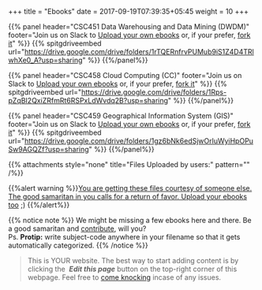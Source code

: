 +++
title = "Ebooks"
date =  2017-09-19T07:39:35+05:45
weight = 10
+++

{{% panel header="CSC451 Data Warehousing and Data Mining (DWDM)" footer="Join us on Slack to [Upload your own ebooks](https://join.slack.com/t/csitauthority/shared_invite/enQtMjgwOTA1NjExMzQ1LTc2Yzg0ODkyNzcxYjkyNzczOTdiMDE1OTIxNzg4MjNkOWJlM2U2MDc3OTBiOGQ4YWE0YTNlNDFkYWE2NjNlOTk) or, if your prefer, [fork it](/8thSem/en/how-to-contribute)"  %}} 
{{% spitgdriveembed url="https://drive.google.com/drive/folders/1rTQERnfrvPUMub9iS1Z4D4TRlwhXe0_A?usp=sharing" %}}
{{%/panel%}}

{{% panel header="CSC458 Cloud Computing (CC)" footer="Join us on Slack to [Upload your own ebooks](https://join.slack.com/t/csitauthority/shared_invite/enQtMjgwOTA1NjExMzQ1LTc2Yzg0ODkyNzcxYjkyNzczOTdiMDE1OTIxNzg4MjNkOWJlM2U2MDc3OTBiOGQ4YWE0YTNlNDFkYWE2NjNlOTk) or, if your prefer, [fork it](/8thSem/en/how-to-contribute)"  %}} 
{{% spitgdriveembed url="https://drive.google.com/drive/folders/1Rps-pZqBI2QxiZRfmRt6RSPxLdWvdq2B?usp=sharing" %}}
{{%/panel%}}

{{% panel header="CSC459 Geographical Information System (GIS)" footer="Join us on Slack to [Upload your own ebooks](https://join.slack.com/t/csitauthority/shared_invite/enQtMjgwOTA1NjExMzQ1LTc2Yzg0ODkyNzcxYjkyNzczOTdiMDE1OTIxNzg4MjNkOWJlM2U2MDc3OTBiOGQ4YWE0YTNlNDFkYWE2NjNlOTk) or, if your prefer, [fork it](/8thSem/en/how-to-contribute)"  %}} 
{{% spitgdriveembed url="https://drive.google.com/drive/folders/1gz6bNk6edSjwOrluWyiHpOPuSw9AGQZf?usp=sharing" %}}
{{%/panel%}}

{{% attachments style="none" title="Files Uploaded by users:" pattern="" /%}}

{{%alert warning %}}[You are getting these files courtesy of someone else. The good samaritan in you calls for a return of favor. Upload your ebooks too](/8thSem/en/how-to-contribute) ;) {{%/alert%}}

{{% notice note %}}
We might be missing a few ebooks here and there. Be a good samaritan and [contribute](/8thSem/en/how-to-contribute), will you? <br/>Ps. __Protip:__ write subject-code anywhere in your filename so that it gets automatically categorized.
{{% /notice %}}


> This is YOUR website. The best way to start adding content is by clicking the <i class="fa fa-code-fork">&nbsp;__Edit this page__</i> button on the top-right corner of this webpage. Feel free to [come knocking](https://m.me/CSITauthority "We're responsive on messenger!") incase of any issues.
